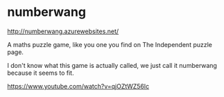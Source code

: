 numberwang
==========

http://numberwang.azurewebsites.net/

A maths puzzle game, like you one you find on The Independent puzzle page.

I don't know what this game is actually called, we just call it numberwang because it seems to fit.

https://www.youtube.com/watch?v=qjOZtWZ56lc
